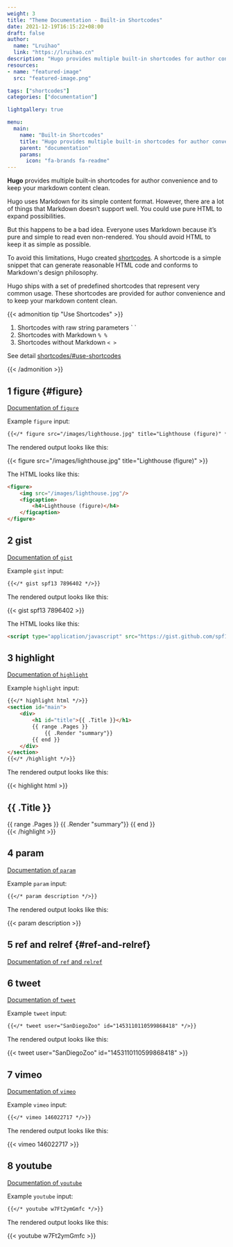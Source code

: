 ```yaml
---
weight: 3
title: "Theme Documentation - Built-in Shortcodes"
date: 2021-12-19T16:15:22+08:00
draft: false
author:
  name: "Lruihao"
  link: "https://lruihao.cn"
description: "Hugo provides multiple built-in shortcodes for author convenience and to keep your markdown content clean."
resources:
- name: "featured-image"
  src: "featured-image.png"

tags: ["shortcodes"]
categories: ["documentation"]

lightgallery: true

menu:
  main:
    name: "Built-in Shortcodes"
    title: "Hugo provides multiple built-in shortcodes for author convenience and to keep your markdown content clean."
    parent: "documentation"
    params:
      icon: "fa-brands fa-readme"
---
```


**Hugo** provides multiple built-in shortcodes for author convenience and to keep your markdown content clean.

<!--more-->

Hugo uses Markdown for its simple content format. However, there are a lot of things that Markdown doesn’t support well. You could use pure HTML to expand possibilities.

But this happens to be a bad idea. Everyone uses Markdown because it’s pure and simple to read even non-rendered. You should avoid HTML to keep it as simple as possible.

To avoid this limitations, Hugo created [shortcodes](https://gohugo.io/extras/shortcodes/).
A shortcode is a simple snippet that can generate reasonable HTML code and conforms to Markdown's design philosophy.

Hugo ships with a set of predefined shortcodes that represent very common usage. These shortcodes are provided for author convenience and to keep your markdown content clean.


{{< admonition tip "Use Shortcodes" >}}

1. Shortcodes with raw string parameters \` \`
2. Shortcodes with Markdown `% %`
3. Shortcodes without Markdown `< >`

See detail [shortcodes/#use-shortcodes](https://gohugo.io/content-management/shortcodes/#use-shortcodes)

{{< /admonition >}}


## 1 figure {#figure}

[Documentation of `figure`](https://gohugo.io/content-management/shortcodes#figure)

Example `figure` input:

```markdown
{{</* figure src="/images/lighthouse.jpg" title="Lighthouse (figure)" */>}}
```

The rendered output looks like this:

{{< figure src="/images/lighthouse.jpg" title="Lighthouse (figure)" >}}

The HTML looks like this:

```html
<figure>
    <img src="/images/lighthouse.jpg"/>
    <figcaption>
        <h4>Lighthouse (figure)</h4>
    </figcaption>
</figure>
```

## 2 gist

[Documentation of `gist`](https://gohugo.io/content-management/shortcodes#gist)

Example `gist` input:

```markdown
{{</* gist spf13 7896402 */>}}
```

The rendered output looks like this:

{{< gist spf13 7896402 >}}

The HTML looks like this:

```html
<script type="application/javascript" src="https://gist.github.com/spf13/7896402.js"></script>
```

## 3 highlight

[Documentation of `highlight`](https://gohugo.io/content-management/shortcodes#highlight)

Example `highlight` input:

```markdown
{{</* highlight html */>}}
<section id="main">
    <div>
        <h1 id="title">{{ .Title }}</h1>
        {{ range .Pages }}
            {{ .Render "summary"}}
        {{ end }}
    </div>
</section>
{{</* /highlight */>}}
```

The rendered output looks like this:

{{< highlight html >}}
<section id="main">
    <div>
        <h1 id="title">{{ .Title }}</h1>
        {{ range .Pages }}
            {{ .Render "summary"}}
        {{ end }}
    </div>
</section>
{{< /highlight >}}

## 4 param

[Documentation of `param`](https://gohugo.io/content-management/shortcodes#param)

Example `param` input:

```markdown
{{</* param description */>}}
```

The rendered output looks like this:

{{< param description >}}

## 5 ref and relref {#ref-and-relref}

[Documentation of `ref` and `relref`](https://gohugo.io/content-management/shortcodes#ref-and-relref)

## 6 tweet

[Documentation of `tweet`](https://gohugo.io/content-management/shortcodes#tweet)

Example `tweet` input:

```markdown
{{</* tweet user="SanDiegoZoo" id="1453110110599868418" */>}}
```

The rendered output looks like this:

{{< tweet user="SanDiegoZoo" id="1453110110599868418" >}}

## 7 vimeo

[Documentation of `vimeo`](https://gohugo.io/content-management/shortcodes#vimeo)

Example `vimeo` input:

```markdown
{{</* vimeo 146022717 */>}}
```

The rendered output looks like this:

{{< vimeo 146022717 >}}

## 8 youtube

[Documentation of `youtube`](https://gohugo.io/content-management/shortcodes#youtube)

Example `youtube` input:

```markdown
{{</* youtube w7Ft2ymGmfc */>}}
```

The rendered output looks like this:

{{< youtube w7Ft2ymGmfc >}}
